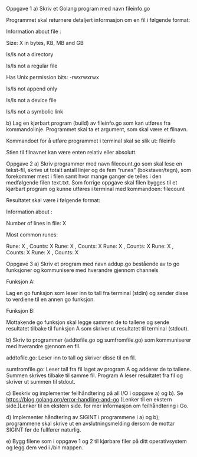 Oppgave 1
a) Skriv et Golang program med navn fileinfo.go

Programmet skal returnere detaljert informasjon om en fil i følgende format:

 Information about file <filnavn>:

Size: X in bytes, KB, MB and GB

 Is/Is not a directory

 Is/Is not a regular file

 Has Unix permission bits: -rwxrwxrwx

 Is/Is not append only

 Is/Is not a device file

 

 Is/Is not a symbolic link

b) Lag en kjørbart program (build) av fileinfo.go som kan utføres fra kommandolinje. Programmet skal ta et argument, som skal være et filnavn.

Kommandoet for å utføre programmet i terminal skal se slik ut: fileinfo <filnavn>

Stien til filnavnet kan være enten relativ eller absolutt.


Oppgave 2
a) Skriv programmer med navn filecount.go som skal lese en tekst-fil, skrive ut totalt antall linjer og de fem “runes” (bokstaver/tegn), som forekommer mest i filen samt hvor mange ganger de telles i den medfølgende filen text.txt. Som forrige oppgave skal filen bygges til et kjørbart program og kunne utføres i terminal med kommandoen: filecount  <filnavn>

Resultatet skal være i følgende format:

Information about <filnavn>:

Number of lines in file:  X

Most common runes:

Rune: X , Counts: X
Rune: X , Counts: X
Rune: X , Counts: X
Rune: X , Counts: X
Rune: X , Counts: X

Oppgave 3
a) Skriv et program med navn addup.go bestående av to go funksjoner og kommunisere med hverandre gjennom channels

 Funksjon A:

Lag en go funksjon som leser inn to tall fra terminal (stdin) og sender disse to verdiene til en annen go funksjon.

 Funksjon B:

Mottakende go funksjon skal legge sammen de to tallene og sende resultatet tilbake til funksjon A som skriver ut resultatet til terminal (stdout).

 

b) Skriv to programmer (addtofile.go og sumfromfile.go) som kommuniserer med hverandre gjennom en fil.

 addtofile.go: Leser inn to tall og skriver disse til en fil.

 sumfromfile.go: Leser tall fra fil laget av program A og adderer de to tallene. Summen skrives tilbake til samme fil. Program A leser resultatet fra fil og skriver ut summen til stdout.

 
 c) Beskriv og implementer feilhåndtering på all I/O i oppgave a) og b). Se https://blog.golang.org/error-handling-and-go (Lenker til en ekstern side.)Lenker til en ekstern side. for mer informasjon om feilhåndtering i Go.

d) Implementer håndtering av SIGINT i programmene i a) og b); programmene skal skrive ut en avslutningsmelding dersom de mottar SIGINT før de fullfører naturlig.

e) Bygg filene som i oppgave 1 og 2 til kjørbare filer på ditt operativsystem og legg dem ved i /bin mappen.
